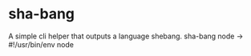 # sha-bang
A simple cli helper that outputs a language shebang. sha-bang node -> #!/usr/bin/env node
